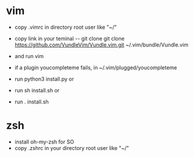 # vim
- copy .vimrc in directory root user like "~/"
- copy link in your teminal
-- git clone git clone https://github.com/VundleVim/Vundle.vim.git ~/.vim/bundle/Vundle.vim

- and run vim
- if a plugin youcompleteme fails, in ~/.vim/plugged/youcompleteme
- run python3 install.py or
- run sh install.sh or
- run . install.sh

# zsh
- install oh-my-zsh for SO
- copy .zshrc in your directory root user like "~/"
